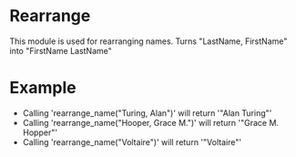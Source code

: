 Rearrange
=========

This module is used for rearranging names.
Turns "LastName, FirstName" into "FirstName LastName"

# Example

 * Calling 'rearrange_name("Turing, Alan")' will return '"Alan Turing"'
 * Calling 'rearrange_name("Hooper, Grace M.")' will return '"Grace M. Hopper"'
 * Calling 'rearrange_name("Voltaire")' will return '"Voltaire"'
